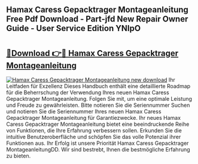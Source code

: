 ## Hamax Caress Gepacktrager Montageanleitung Free Pdf Download - Part-jfd New Repair Owner Guide - User Service Edition YNIpO

# <h2><a href="http://df8hd6i.blite.top/?on=Hamax+Caress+Gepacktrager+Montageanleitung">🔗Download 👉🔴 Hamax Caress Gepacktrager Montageanleitung</a></h2>

[![Hamax Caress Gepacktrager Montageanleitung new download](https://i.imgur.com/lujVjoI.png)](http://df8hd6i.blite.top/?on=Hamax+Caress+Gepacktrager+Montageanleitung)
Ihr Leitfaden für Exzellenz Dieses Handbuch enthält eine detaillierte Roadmap für die Beherrschung der Verwendung Ihres neuen Hamax Caress Gepacktrager Montageanleitung. Folgen Sie mit, um eine optimale Leistung und Freude zu gewährleisten. Bitte notieren Sie die Seriennummer Suchen und notieren Sie die Seriennummer Ihres neuen Hamax Caress Gepacktrager Montageanleitung für Garantiezwecke. Ihr neues Hamax Caress Gepacktrager Montageanleitung bietet eine beeindruckende Reihe von Funktionen, die Ihre Erfahrung verbessern sollen. Erkunden Sie die intuitive Benutzeroberfläche und schöpfen Sie das volle Potenzial ihrer Funktionen aus. Ihr Erfolg ist unsere Priorität Hamax Caress Gepacktrager MontageanleitungDD. Wir sind bestrebt, Ihnen die bestmögliche Erfahrung zu bieten.
